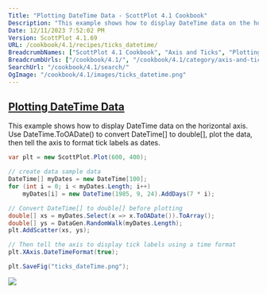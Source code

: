 ```yaml
---
Title: "Plotting DateTime Data - ScottPlot 4.1 Cookbook"
Description: "This example shows how to display DateTime data on the horizontal axis. Use DateTime.ToOADate() to convert DateTime[] to double[], plot the data,  then tell the axis to format tick labels as dates."
Date: 12/11/2023 7:52:02 PM
Version: ScottPlot 4.1.69
URL: /cookbook/4.1/recipes/ticks_datetime/
BreadcrumbNames: ["ScottPlot 4.1 Cookbook", "Axis and Ticks", "Plotting DateTime Data"]
BreadcrumbUrls: ["/cookbook/4.1/", "/cookbook/4.1/category/axis-and-ticks", "/cookbook/4.1/recipes/ticks_datetime/"]
SearchUrl: "/cookbook/4.1/search/"
OgImage: "/cookbook/4.1/images/ticks_datetime.png"
---
```


<h2><a href='/cookbook/4.1/recipes/ticks_datetime/'>Plotting DateTime Data</a></h2>

This example shows how to display DateTime data on the horizontal axis. Use DateTime.ToOADate() to convert DateTime[] to double[], plot the data,  then tell the axis to format tick labels as dates.

```cs
var plt = new ScottPlot.Plot(600, 400);

// create data sample data
DateTime[] myDates = new DateTime[100];
for (int i = 0; i < myDates.Length; i++)
    myDates[i] = new DateTime(1985, 9, 24).AddDays(7 * i);

// Convert DateTime[] to double[] before plotting
double[] xs = myDates.Select(x => x.ToOADate()).ToArray();
double[] ys = DataGen.RandomWalk(myDates.Length);
plt.AddScatter(xs, ys);

// Then tell the axis to display tick labels using a time format
plt.XAxis.DateTimeFormat(true);

plt.SaveFig("ticks_dateTime.png");
```

<img src='../../images/ticks_datetime.png' class='d-block mx-auto my-5' />


